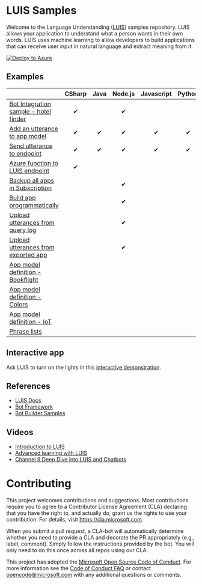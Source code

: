 
# LUIS Samples
Welcome to the Language Understanding ([LUIS](https://azure.microsoft.com/en-us/services/cognitive-services/language-understanding-intelligent-service/)) samples repository. LUIS allows your application to understand what a person wants in their own words. LUIS uses machine learning to allow developers to build applications that can receive user input in natural language and extract meaning from it.

[![Deploy to Azure](http://azuredeploy.net/deploybutton.png)](https://azuredeploy.net/)

## Examples

|| CSharp | Java | Node.js | Javascript | Python | PHP | Ruby| JSON | 
| -- | :--: | :--: | :--: | :--: | :--: | :--: | :--: | :--: |
|[Bot Integration sample - hotel finder](./bot-integration-samples/hotel-finder/) |  ✔ | | ✔ |||||
|[Add an utterance to app model](./documentation-samples/authoring-api-samples/) | ✔ | ✔ | ✔ | ✔ | ✔ | ✔ | ✔ ||
|[Send utterance to endpoint](./documentation-samples/endpoint-api-samples/) | ✔ | ✔ | ✔ | ✔ | ✔ | ✔ | ✔ ||
|[Azure function to LUIS endpoint](./examples/azure-function-endpoint/) | ✔ ||||||||
|[Backup all apps in Subscription](./examples/backup/) | |  |✔||||||
|[Build app programmatically](examples/build-app-programmatically-csv) | |  |✔||||||
|[Upload utterances from query log](./examples/demo-upload-example-utterances/demo-Upload-utterances-from-querylog) | |  |✔||||||
|[Upload utterances from exported app](./examples/demo-upload-example-utterances/demo-upload-utterances-from-exported-luis-app/) | |  |✔||||||
|[App model definition - Bookflight](./documentation-samples/Examples-BookFlight/) |||||||| ✔ |
|[App model definition - Colors](./documentation-samples/Examples-Colors/) |||||||| ✔ |
|[App model definition - IoT](./documentation-samples/examples-IoT) |||||||| ✔ |
|[Phrase lists](./examples/phrase_list) | |  ||||||✔|

## Interactive app
Ask LUIS to turn on the lights in this [interactive demonstration](https://azure.microsoft.com/en-us/services/cognitive-services/language-understanding-intelligent-service/).

## References

* [LUIS Docs](https://docs.microsoft.com/azure/cognitive-services/LUIS/)
* [Bot Framework](https://docs.microsoft.com/bot-framework/)
* [Bot Builder Samples](https://github.com/Microsoft/BotBuilder-Samples)

## Videos

* [Introduction to LUIS](https://www.youtube.com/watch?v=jWeLajon9M8)
* [Advanced learning with LUIS](https://www.youtube.com/watch?v=39L0Gv2EcSk)
* [Channel 9 Deep Dive into LUIS and Chatbots](https://channel9.msdn.com/Blogs/MVP-Azure/Cognitive-Services-Episode-3-Deep-dive-into-LUIS-and-Chatbots)


# Contributing

This project welcomes contributions and suggestions.  Most contributions require you to agree to a
Contributor License Agreement (CLA) declaring that you have the right to, and actually do, grant us
the rights to use your contribution. For details, visit https://cla.microsoft.com.

When you submit a pull request, a CLA-bot will automatically determine whether you need to provide
a CLA and decorate the PR appropriately (e.g., label, comment). Simply follow the instructions
provided by the bot. You will only need to do this once across all repos using our CLA.

This project has adopted the [Microsoft Open Source Code of Conduct](https://opensource.microsoft.com/codeofconduct/).
For more information see the [Code of Conduct FAQ](https://opensource.microsoft.com/codeofconduct/faq/) or
contact [opencode@microsoft.com](mailto:opencode@microsoft.com) with any additional questions or comments.

